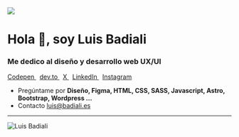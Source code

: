 <img src="https://repository-images.githubusercontent.com/280498248/83c5cde5-4e7b-40be-b453-ee93315b3aed">

# Hola 👋, soy Luis **Badiali**
### Me dedico al diseño y desarrollo web UX/UI

<p align="left">
  <a href="https://codepen.io/badiali" target="_blank">
    Codepen
  </a>
  &nbsp;
  <a href="https://dev.to/badiali" target="_blank">
    dev.to
  </a>
  &nbsp;
  <a href="https://twitter.com/badiali" target="_blank">
    X
  </a>
  &nbsp;
  <a href="https://linkedin.com/in/badiali" target="_blank">
    LinkedIn
  </a>
  &nbsp;
  <a href="https://instagram.com/badiali" target="_blank">
    Instagram
  </a>
</p>

- Pregúntame por <strong>Diseño, Figma, HTML, CSS, SASS, Javascript, Astro, Bootstrap, Wordpress ...</strong>
- Contacto [luis@badiali.es](mailto:luis@badiali.es)

---

![Luis Badiali](https://komarev.com/ghpvc/?username=badiali)
